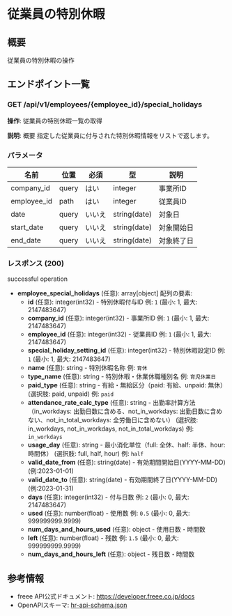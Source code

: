 # 従業員の特別休暇

## 概要

従業員の特別休暇の操作

## エンドポイント一覧

### GET /api/v1/employees/{employee_id}/special_holidays

**操作**: 従業員の特別休暇一覧の取得

**説明**: 概要 指定した従業員に付与された特別休暇情報をリストで返します。

### パラメータ

| 名前 | 位置 | 必須 | 型 | 説明 |
|------|------|------|-----|------|
| company_id | query | はい | integer | 事業所ID |
| employee_id | path | はい | integer | 従業員ID |
| date | query | いいえ | string(date) | 対象日 |
| start_date | query | いいえ | string(date) | 対象開始日 |
| end_date | query | いいえ | string(date) | 対象終了日 |

### レスポンス (200)

successful operation

- **employee_special_holidays** (任意): array[object]
  配列の要素:
    - **id** (任意): integer(int32) - 特別休暇付与ID 例: `1` (最小: 1, 最大: 2147483647)
    - **company_id** (任意): integer(int32) - 事業所ID 例: `1` (最小: 1, 最大: 2147483647)
    - **employee_id** (任意): integer(int32) - 従業員ID 例: `1` (最小: 1, 最大: 2147483647)
    - **special_holiday_setting_id** (任意): integer(int32) - 特別休暇設定ID 例: `1` (最小: 1, 最大: 2147483647)
    - **name** (任意): string - 特別休暇名称 例: `育休`
    - **type_name** (任意): string - 特別休暇・休業休職種別名 例: `育児休業日`
    - **paid_type** (任意): string - 有給・無給区分（paid: 有給、unpaid: 無休） (選択肢: paid, unpaid) 例: `paid`
    - **attendance_rate_calc_type** (任意): string - 出勤率計算方法（in_workdays: 出勤日数に含める、not_in_workdays: 出勤日数に含めない、not_in_total_workdays: 全労働日に含めない） (選択肢: in_workdays, not_in_workdays, not_in_total_workdays) 例: `in_workdays`
    - **usage_day** (任意): string - 最小消化単位（full: 全休、half: 半休、hour: 時間休） (選択肢: full, half, hour) 例: `half`
    - **valid_date_from** (任意): string(date) - 有効期間開始日(YYYY-MM-DD)(例:2023-01-01)
    - **valid_date_to** (任意): string(date) - 有効期間終了日(YYYY-MM-DD)(例:2023-01-31)
    - **days** (任意): integer(int32) - 付与日数 例: `2` (最小: 0, 最大: 2147483647)
    - **used** (任意): number(float) - 使用数 例: `0.5` (最小: 0, 最大: 999999999.9999)
    - **num_days_and_hours_used** (任意): object - 使用日数・時間数
    - **left** (任意): number(float) - 残数 例: `1.5` (最小: 0, 最大: 999999999.9999)
    - **num_days_and_hours_left** (任意): object - 残日数・時間数



## 参考情報

- freee API公式ドキュメント: https://developer.freee.co.jp/docs
- OpenAPIスキーマ: [hr-api-schema.json](../../openapi/hr-api-schema.json)
